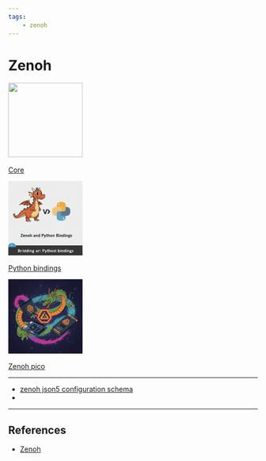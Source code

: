 ```yaml
---
tags:
    - zenoh
---
```


# Zenoh

<div class="grid-container">
    <div class="grid-item">
        <a href="tips_settings">
        <img src="images/tips_and_settings.png" width="150" height="150">
        <p>Core</p>
        </a>
    </div>
    <div class="grid-item">
    <a href="python_bindings">
        <img src="images/python.png" width="150" height="150">
        <p>Python bindings</p>
        </a>
    </div>
    <div class="grid-item">
        <a href="remote_ssh">
        <img src="images/pico.png" width="150" height="150">
        <p>Zenoh pico</p>
        </a>
    </div>
    
</div>


---

- [zenoh json5 configuration schema](https://github.com/eclipse-zenoh/zenoh/blob/main/DEFAULT_CONFIG.json5)
- 
---

## References
- [Zenoh](https://conferences2.sigcomm.org/acm-icn/2022/assets/zenoh-4-Zenoh-and-Zenoh-Flow-Hands-on-e8cbd760e0b88b74417fb1c14d1d373b5ce2a094bc29b5f1a0bfd8e52030c151.pdf)
  